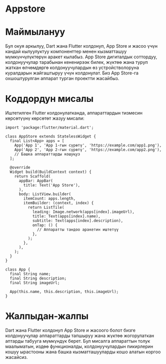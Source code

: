# Appstore
# Маймылануу
Бул окуя аркылуу, Dart жана Flutter колдонуп, App Store и жасоо үчүн кандай кылуулуктуу компоненттер менен кызматташуу мүмкүнчүлүктөрүн аракет кылабыз. App Store дигиталдык соттордуу, колдонуучулар тарабынан кененирээк билек, жүктөө жана туруп жаткан өлчөмдөргө колдонуучулардын өз устройстволоруна куралдарын жайгаштыруу үчүн колдонулат. Биз App Store-га охшоштурулган аппарат турган проектти жасайбыз.
# Коддордун мисалы
Иштетилген Flutter колдонулатканда, аппараттардын тизмесин көрсөтүүнү көрсөтөт жазуу мисали:
```daart
import 'package:flutter/material.dart';

class AppStore extends StatelessWidget {
  final List<App> apps = [
    App('App 1', 'App 1-гын сүрөтү', 'https://example.com/app1.png'),
    App('App 2', 'App 2-гын сүрөтү', 'https://example.com/app2.png'),
    // Башка аппараттарды кошуңуз
  ];

  @override
  Widget build(BuildContext context) {
    return Scaffold(
      appBar: AppBar(
        title: Text('App Store'),
      ),
      body: ListView.builder(
        itemCount: apps.length,
        itemBuilder: (context, index) {
          return ListTile(
            leading: Image.network(apps[index].imageUrl),
            title: Text(apps[index].name),
            subtitle: Text(apps[index].description),
            onTap: () {
              // Аппаратты тандоо аракетин иштетүү
            },
          );
        },
      ),
    );
  }
}

class App {
  final String name;
  final String description;
  final String imageUrl;

  App(this.name, this.description, this.imageUrl);
}
```
# Жалпыдан-жалпы
Dart жана Flutter колдонуп App Store и жасоого болот бизге колдонуучулар аппараттарды тапшыруу жана жүктөө жогорулаткан аптарды табууга мүмкүндүк берет. Бул мисалга аппараттын толук маалыматын, издөө функционалды, колдонуучулардын пикирлерин кошуу ырастооны жана башка кызматташууларды кошо алатын коргоо жасайсиз.
